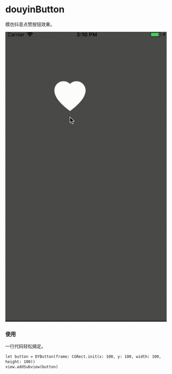 # douyinButton
模仿抖音点赞按钮效果。

![](https://github.com/FFIB/douyinButton/blob/master/douyinButton/screen.gif)

### 使用

一行代码轻松搞定。
```
let button = DYButton(frame: CGRect.init(x: 100, y: 100, width: 100, height: 100))
view.addSubview(button)
```
